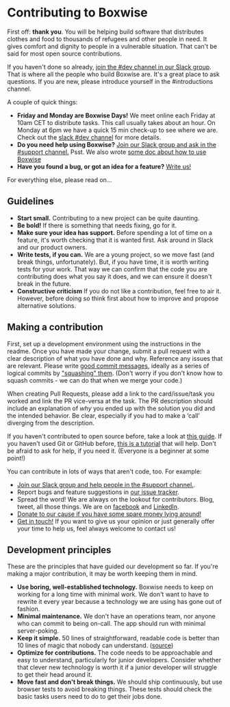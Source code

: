# Contributing to Boxwise

First off: **thank you**. You will be helping build software that distributes clothes and food to thousands of refugees and other people in need. It gives comfort and dignity to people in a vulnerable situation. That can't be said for most open source contributions.

If you haven't done so already, [join the #dev channel in our Slack group](https://join.slack.com/t/boxwise/shared_invite/enQtMzE4NzExMjkxNTM2LTk0MzY2Mjg0MTY5ZmJjMjI1ODNmODZiNmJlNTAwM2Y4MmJkZDJjZWEyNzk0YTQyZGI0ZTYxMTc2NTgxNjk1ZTM). That is where all the people who build Boxwise are. It's a great place to ask questions.
If you are new, please introduce yourself in the #introductions channel.

A couple of quick things:

- **Friday and Monday are Boxwise Days!** We meet online each Friday at 10am CET to distribute tasks. This call usually takes about an hour. On Monday at 6pm we have a quick 15 min check-up to see where we are. Check out the [slack #dev channel]((https://join.slack.com/t/boxwise/shared_invite/esksnQtMzE4NzExMjkxNTM2LTk0MzY2Mjg0MTY5ZmJjMjI1ODNmODZiNmJlNTAwM2Y4MmJkZDJjZWEyNzk0YTQyZGI0ZTYxMTc2NTgxNjk1ZTM)) for more details.
- **Do you need help using Boxwise?** [Join our Slack group and ask in the #support channel.](https://join.slack.com/t/boxwise/shared_invite/enQtMzE4NzExMjkxNTM2LTk0MzY2Mjg0MTY5ZmJjMjI1ODNmODZiNmJlNTAwM2Y4MmJkZDJjZWEyNzk0YTQyZGI0ZTYxMTc2NTgxNjk1ZTM) Psst. We also wrote [some doc about how to use Boxwise](https://helpme.boxwise.co)
- **Have you found a bug, or got an idea for a feature?** [Write us!](mailto:hello@boxwise.co)

For everything else, please read on...

## Guidelines

- **Start small.** Contributing to a new project can be quite daunting.
- **Be bold!** If there is something that needs fixing, go for it.
- **Make sure your idea has support.** Before spending a lot of time on a feature, it's worth checking that it is wanted first. Ask around in Slack and our product owners.
- **Write tests, if you can.** We are a young project, so we move fast (and break things, unfortunately). But, if you have time, it is worth writing tests for your work. That way we can confirm that the code you are contributing does what you say it does, and we can ensure it doesn't break in the future.
- **Constructive criticism** If you do not like a contribution, feel free to air it. However, before doing so think first about how to improve and propose alternative solutions.

## Making a contribution

First, set up a development environment using the instructions in the readme.
Once you have made your change, submit a pull request with a clear description of what you have done and why. Reference any issues that are relevant. Please write [good commit messages](https://github.com/erlang/otp/wiki/writing-good-commit-messages), ideally as a series of logical commits by ["squashing" them](https://github.com/servo/servo/wiki/Beginner's-guide-to-rebasing-and-squashing). (Don't worry if you don't know how to squash commits - we can do that when we merge your code.)

When creating Pull Requests, please add a link to the card/issue/task you worked and link the PR vice-versa at the task. The PR description should include an explanation of *why* you ended up with the solution you did and the intended behavior. Be clear, especially if you had to make a ‘call’ diverging from the description.

If you haven't contributed to open source before, take a look at [this guide](https://opensource.guide/how-to-contribute/). If you haven't used Git or GitHub before, [this is a tutorial](http://makeapullrequest.com/) that will help. Don't be afraid to ask for help, if you need it. (Everyone is a beginner at some point!)

You can contribute in lots of ways that aren't code, too. For example:

- [Join our Slack group and help people in the #support channel.](https://join.slack.com/t/boxwise/shared_invite/enQtMzE4NzExMjkxNTM2LTk0MzY2Mjg0MTY5ZmJjMjI1ODNmODZiNmJlNTAwM2Y4MmJkZDJjZWEyNzk0YTQyZGI0ZTYxMTc2NTgxNjk1ZTM).
- Report bugs and feature suggestions in [our issue tracker](https://github.com/boxwise/boxwise/issues).
- Spread the word! We are always on the lookout for contributors. Blog, tweet, all those things. We are on [facebook](www.facebook.com/pg/boxwise.co) and [LinkedIn](https://www.linkedin.com/company/12997513).
- [Donate to our cause if you have some spare money lying around!](https://donate.boxwise.co)
- [Get in touch!](mailto:hans@boxwise.co) If you want to give us your opinion or just generally offer your time to help us, feel always welcome to contact us!

## Development principles

These are the principles that have guided our development so far. If you're making a major contribution, it may be worth keeping them in mind.

- **Use boring, well-established technology.** Boxwise needs to keep on working for a long time with minimal work. We don't want to have to rewrite it every year because a technology we are using has gone out of fashion.
- **Minimal maintenance.** We don't have an operations team, nor anyone who can commit to being on-call. The app should run with minimal server-poking.
- **Keep it simple.** 50 lines of straightforward, readable code is better than 10 lines of magic that nobody can understand. ([source](https://github.com/moby/moby/blob/master/project/PRINCIPLES.md))
- **Optimize for contributions.** The code needs to be approachable and easy to understand, particularly for junior developers. Consider whether that clever new technology is worth it if a junior developer will struggle to get their head around it.
- **Move fast and don't break things.** We should ship continuously, but use browser tests to avoid breaking things. These tests should check the basic tasks users need to do to get their jobs done.
